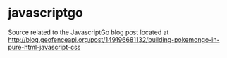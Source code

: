 # javascriptgo
Source related to the JavascriptGo blog post located at http://blog.geofenceapi.org/post/149196681132/building-pokemongo-in-pure-html-javascript-css
